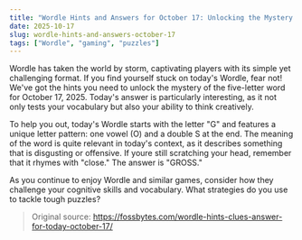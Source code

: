 ```yaml
---
title: "Wordle Hints and Answers for October 17: Unlocking the Mystery of Today's Word"
date: 2025-10-17
slug: wordle-hints-and-answers-october-17
tags: ["Wordle", "gaming", "puzzles"]
---
```


Wordle has taken the world by storm, captivating players with its simple yet challenging format. If you find yourself stuck on today's Wordle, fear not! We've got the hints you need to unlock the mystery of the five-letter word for October 17, 2025. Today's answer is particularly interesting, as it not only tests your vocabulary but also your ability to think creatively.

To help you out, today's Wordle starts with the letter "G" and features a unique letter pattern: one vowel (O) and a double S at the end. The meaning of the word is quite relevant in today's context, as it describes something that is disgusting or offensive. If youre still scratching your head, remember that it rhymes with "close." The answer is "GROSS."

As you continue to enjoy Wordle and similar games, consider how they challenge your cognitive skills and vocabulary. What strategies do you use to tackle tough puzzles?
> Original source: https://fossbytes.com/wordle-hints-clues-answer-for-today-october-17/